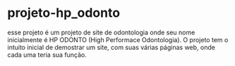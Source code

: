 # projeto-hp_odonto
esse projeto é um projeto de site de odontologia onde seu nome inicialmente é HP ODONTO (High Performace Odontologia).
O projeto tem o intuito inicial de demostrar um site, com suas várias páginas web, onde cada uma teria sua função.
